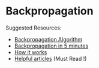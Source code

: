# Backpropagation


Suggested Resources:

  - [Backpropagation Algorithm]
  - [Backpropagation in 5 minutes]
  - [How it works]
  - [Helpful articles] (Must Read !)



   [Backpropagation Algorithm]: <https://www.youtube.com/watch?v=xfPz92B0rv8>
   [Backpropagation in 5 minutes]: <https://www.youtube.com/watch?v=q555kfIFUCM>
   [How it works]: <https://www.youtube.com/watch?v=GlcnxUlrtek>
   [Helpful articles]: <https://medium.com/search?q=backpropagation>


